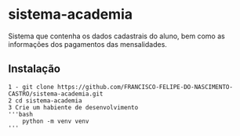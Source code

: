# sistema-academia
Sistema que contenha os dados cadastrais do aluno, bem como as informações dos pagamentos das mensalidades.

## Instalação
    1 - git clone https://github.com/FRANCISCO-FELIPE-DO-NASCIMENTO-CASTRO/sistema-academia.git
    2 cd sistema-academia
    3 Crie um habiente de desenvolvimento
    '''bash
        python -m venv venv
    '''